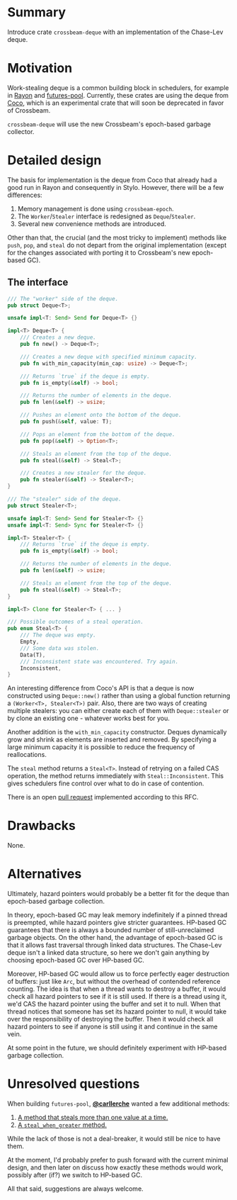 # Summary

Introduce crate `crossbeam-deque` with an implementation of the Chase-Lev deque.

# Motivation

Work-stealing deque is a common building block in schedulers, for example in
[Rayon](https://github.com/nikomatsakis/rayon/) and
[futures-pool](https://github.com/carllerche/futures-pool).
Currently, these crates are using the deque from [Coco](https://github.com/stjepang/coco),
which is an experimental crate that will soon be deprecated in favor of Crossbeam.

`crossbeam-deque` will use the new Crossbeam's epoch-based garbage collector.

# Detailed design

The basis for implementation is the deque from Coco that already had a good run in
Rayon and consequently in Stylo. However, there will be a few differences:

1. Memory management is done using `crossbeam-epoch`.
2. The `Worker`/`Stealer` interface is redesigned as `Deque`/`Stealer`.
3. Several new convenience methods are introduced.

Other than that, the crucial (and the most tricky to implement) methods like
`push`, `pop`, and `steal` do not depart from the original implementation
(except for the changes associated with porting it to Crossbeam's new epoch-based GC).

## The interface

```rust
/// The "worker" side of the deque.
pub struct Deque<T>;

unsafe impl<T: Send> Send for Deque<T> {}

impl<T> Deque<T> {
    /// Creates a new deque.
    pub fn new() -> Deque<T>;

    /// Creates a new deque with specified minimum capacity.
    pub fn with_min_capacity(min_cap: usize) -> Deque<T>;

    /// Returns `true` if the deque is empty.
    pub fn is_empty(&self) -> bool;

    /// Returns the number of elements in the deque.
    pub fn len(&self) -> usize;

    /// Pushes an element onto the bottom of the deque.
    pub fn push(&self, value: T);

    /// Pops an element from the bottom of the deque.
    pub fn pop(&self) -> Option<T>;

    /// Steals an element from the top of the deque.
    pub fn steal(&self) -> Steal<T>;

    /// Creates a new stealer for the deque.
    pub fn stealer(&self) -> Stealer<T>;
}

/// The "stealer" side of the deque.
pub struct Stealer<T>;

unsafe impl<T: Send> Send for Stealer<T> {}
unsafe impl<T: Send> Sync for Stealer<T> {}

impl<T> Stealer<T> {
    /// Returns `true` if the deque is empty.
    pub fn is_empty(&self) -> bool;

    /// Returns the number of elements in the deque.
    pub fn len(&self) -> usize;

    /// Steals an element from the top of the deque.
    pub fn steal(&self) -> Steal<T>;
}

impl<T> Clone for Stealer<T> { ... }

/// Possible outcomes of a steal operation.
pub enum Steal<T> {
    /// The deque was empty.
    Empty,
    /// Some data was stolen.
    Data(T),
    /// Inconsistent state was encountered. Try again.
    Inconsistent,
}
```

An interesting difference from Coco's API is that a deque is now
constructed using `Deque::new()` rather than using a global function returning
a `(Worker<T>, Stealer<T>)` pair.
Also, there are two ways of creating multiple stealers: you can either create each of them
with `Deque::stealer` or by clone an existing one - whatever works best for you.

Another addition is the `with_min_capacity` constructor. Deques dynamically grow and
shrink as elements are inserted and removed. By specifying a large minimum capacity
it is possible to reduce the frequency of reallocations.

The `steal` method returns a `Steal<T>`. Instead of retrying on a failed CAS operation, the
method returns immediately with `Steal::Inconsistent`. This gives schedulers
fine control over what to do in case of contention.

There is an open [pull request](https://github.com/crossbeam-rs/crossbeam-deque/pull/1)
implemented according to this RFC.

# Drawbacks

None.

# Alternatives

Ultimately, hazard pointers would probably be a better fit for the deque than
epoch-based garbage collection.

In theory, epoch-based GC may leak memory indefinitely if a pinned thread is preempted,
while hazard pointers give stricter guarantees. HP-based GC guarantees that there
is always a bounded number of still-unreclaimed garbage objects.
On the other hand, the advantage of epoch-based GC is that it allows fast
traversal through linked data structures. The Chase-Lev deque isn't a linked data
structure, so here we don't gain anything by choosing epoch-based GC over HP-based GC.

Moreover, HP-based GC would allow us to force perfectly eager destruction of
buffers: just like `Arc`, but without the overhead of contended reference counting.
The idea is that when a thread wants to destroy a buffer, it would check
all hazard pointers to see if it is still used. If there is a thread using it,
we'd CAS the hazard pointer using the buffer and set it to null. When that thread
notices that someone has set its hazard pointer to null, it would take over the
responsibility of destroying the buffer. Then it would check all hazard pointers to see if
anyone is still using it and continue in the same vein.

At some point in the future, we should definitely experiment with HP-based
garbage collection.

# Unresolved questions

When building `futures-pool`, **[@carllerche](https://github.com/carllerche)**
wanted a few additional methods:

1. [A method that steals more than one value at a time.](https://github.com/stjepang/coco/issues/11#issuecomment-339785208)
2. [A `steal_when_greater` method.](https://github.com/stjepang/coco/issues/10#issuecomment-339785563)

While the lack of those is not a deal-breaker, it would still be nice to have them.

At the moment, I'd probably prefer to push forward with the current minimal design,
and then later on discuss how exactly these methods would work, possibly after (if?)
we switch to HP-based GC.

All that said, suggestions are always welcome.
